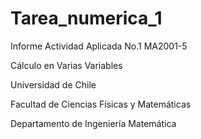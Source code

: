 # Tarea_numerica_1
Informe Actividad Aplicada No.1 MA2001-5 

Cálculo en Varias Variables 

Universidad de Chile 

Facultad de Ciencias Físicas y Matemáticas 

Departamento de Ingeniería Matemática
